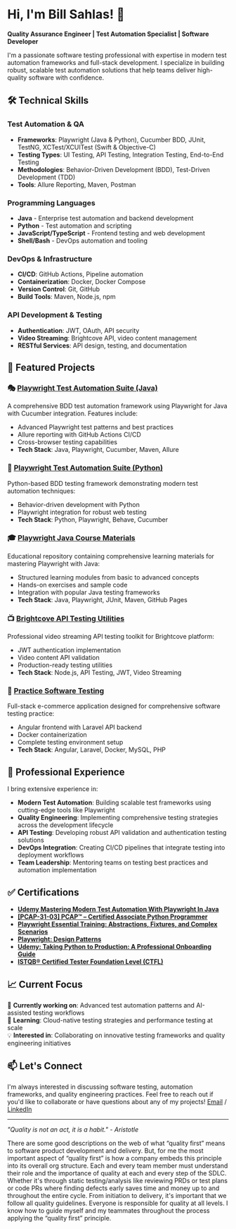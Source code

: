 # Hi, I'm Bill Sahlas! 👋

**Quality Assurance Engineer | Test Automation Specialist | Software Developer**

I'm a passionate software testing professional with expertise in modern test automation frameworks and full-stack development. I specialize in building robust, scalable test automation solutions that help teams deliver high-quality software with confidence.

## 🛠️ Technical Skills

### Test Automation & QA
- **Frameworks**: Playwright (Java & Python), Cucumber BDD, JUnit, TestNG, XCTest/XCUITest (Swift & Objective-C)
- **Testing Types**: UI Testing, API Testing, Integration Testing, End-to-End Testing
- **Methodologies**: Behavior-Driven Development (BDD), Test-Driven Development (TDD)
- **Tools**: Allure Reporting, Maven, Postman

### Programming Languages
- **Java** - Enterprise test automation and backend development
- **Python** - Test automation and scripting
- **JavaScript/TypeScript** - Frontend testing and web development
- **Shell/Bash** - DevOps automation and tooling

### DevOps & Infrastructure  
- **CI/CD**: GitHub Actions, Pipeline automation
- **Containerization**: Docker, Docker Compose
- **Version Control**: Git, GitHub
- **Build Tools**: Maven, Node.js, npm

### API Development & Testing
- **Authentication**: JWT, OAuth, API security
- **Video Streaming**: Brightcove API, video content management
- **RESTful Services**: API design, testing, and documentation

## 🚀 Featured Projects

### 🎭 [Playwright Test Automation Suite (Java)](https://github.com/sahlas/swag-labs-java-playwright-cucumber)
A comprehensive BDD test automation framework using Playwright for Java with Cucumber integration. Features include:
- Advanced Playwright test patterns and best practices
- Allure reporting with GitHub Actions CI/CD
- Cross-browser testing capabilities
- **Tech Stack**: Java, Playwright, Cucumber, Maven, Allure

### 🐍 [Playwright Test Automation Suite (Python)](https://github.com/sahlas/swag-labs-python-playwright-cucumber)
Python-based BDD testing framework demonstrating modern test automation techniques:
- Behavior-driven development with Python
- Playwright integration for robust web testing
- **Tech Stack**: Python, Playwright, Behave, Cucumber

### 🎓 [Playwright Java Course Materials](https://github.com/sahlas/playwright-in-java)
Educational repository containing comprehensive learning materials for mastering Playwright with Java:
- Structured learning modules from basic to advanced concepts
- Hands-on exercises and sample code
- Integration with popular Java testing frameworks
- **Tech Stack**: Java, Playwright, JUnit, Maven, GitHub Pages

### 📺 [Brightcove API Testing Utilities](https://github.com/sahlas/brightcove-base-util-api-testing)
Professional video streaming API testing toolkit for Brightcove platform:
- JWT authentication implementation
- Video content API validation
- Production-ready testing utilities
- **Tech Stack**: Node.js, API Testing, JWT, Video Streaming

### 🛒 [Practice Software Testing](https://github.com/sahlas/practice-software-testing)
Full-stack e-commerce application designed for comprehensive software testing practice:
- Angular frontend with Laravel API backend
- Docker containerization
- Complete testing environment setup
- **Tech Stack**: Angular, Laravel, Docker, MySQL, PHP

## 💼 Professional Experience

I bring extensive experience in:
- **Modern Test Automation**: Building scalable test frameworks using cutting-edge tools like Playwright
- **Quality Engineering**: Implementing comprehensive testing strategies across the development lifecycle  
- **API Testing**: Developing robust API validation and authentication testing solutions
- **DevOps Integration**: Creating CI/CD pipelines that integrate testing into deployment workflows
- **Team Leadership**: Mentoring teams on testing best practices and automation implementation

## ✅ Certifications
- **[Udemy Mastering Modern Test Automation With Playwright In Java](https://www.udemy.com/certificate/UC-c484c03a-a058-43fc-a5d4-f793578b95a0/)**
- **[[PCAP-31-03] PCAP™ – Certified Associate Python Programmer](https://www.credly.com/badges/74666fff-d676-4a7b-bc12-3b713d5d588d/linked_in_profile)**
- **[Playwright Essential Training: Abstractions, Fixtures, and Complex Scenarios](https://www.linkedin.com/learning/certificates/f6cd09f693a6fbe627f7dc27496ebb440c1ebe07a3c6832823d3bcd964e80bf9?lipi=urn%3Ali%3Apage%3Ad_flagship3_profile_view_base_certifications_details%3Bo3yZqnuoRtyHQWcpqSCEQg%3D%3D)**
- **[Playwright: Design Patterns](https://www.linkedin.com/learning/certificates/3df092c3223ccf046eb5a772c3bcd6f28a3f4a79e1154665dea7094574d56be3?lipi=urn%3Ali%3Apage%3Ad_flagship3_profile_view_base_certifications_details%3BzduVJdtDSjuCdvTNvWj%2BVA%3D%3D)**
- **[Udemy: Taking Python to Production: A Professional Onboarding Guide](https://www.udemy.com/certificate/UC-508e519a-24df-4eb3-9d30-2c2f17d6a921/?utm_campaign=email&utm_medium=email&utm_source=sendgrid.com)**
- **[ISTQB® Certified Tester Foundation Level (CTFL)]()**

## 📈 Current Focus

🔭 **Currently working on**: Advanced test automation patterns and AI-assisted testing workflows  
🌱 **Learning**: Cloud-native testing strategies and performance testing at scale  
💡 **Interested in**: Collaborating on innovative testing frameworks and quality engineering initiatives

## 📫 Let's Connect

I'm always interested in discussing software testing, automation frameworks, and quality engineering practices. Feel free to reach out if you'd like to collaborate or have questions about any of my projects!
[Email](mailto:bill.sahlas@gmail.com?subject=Connect) / [LinkedIn](https://www.linkedin.com/in/billsahlas/)

---
*"Quality is not an act, it is a habit." - Aristotle*

There are some good descriptions on the web of what “quality first” means to software product development and delivery. But, for me the most important aspect of “quality first” is how a company embeds this principle into its overall org structure.  Each and every team member must understand their role and the importance of quality at each and every step of the SDLC.   Whether it's through static testing/analysis like reviewing PRDs or test plans or code PRs where finding defects early saves time and money up to and throughout the entire cycle.  From initiation to delivery, it's important that we follow all quality guidelines.  Everyone is responsible for quality at all levels.  I know how to guide myself and my teammates throughout the process applying the “quality first” principle.
